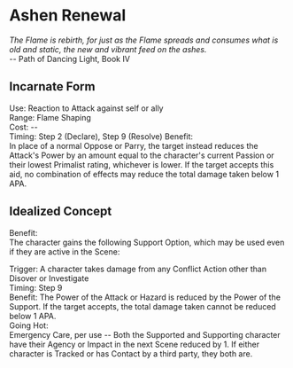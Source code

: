 # Ashen Renewal

*The Flame is rebirth, for just as the Flame spreads and consumes what is old and static, the new and vibrant feed on the ashes.*  
-- Path of Dancing Light, Book IV

## Incarnate Form
Use: Reaction to Attack against self or ally  
Range: Flame Shaping  
Cost: --  
Timing: Step 2 (Declare), Step 9 (Resolve) 
Benefit:  
In place of a normal Oppose or Parry, the target instead reduces the Attack's Power by an amount equal to the character's current Passion or their lowest Primalist rating, whichever is lower. If the target accepts this aid, no combination of effects may reduce the total damage taken below 1 APA.

## Idealized Concept
Benefit:  
The character gains the following Support Option, which may be used even if they are active in the Scene:

Trigger: A character takes damage from any Conflict Action other than Disover or Investigate  
Timing: Step 9  
Benefit: The Power of the Attack or Hazard is reduced by the Power of the Support. If the target accepts, the total damage taken cannot be reduced below 1 APA.  
Going Hot:  
Emergency Care, per use -- Both the Supported and Supporting character have their Agency or Impact in the next Scene reduced by 1. If either character is Tracked or has Contact by a third party, they both are.